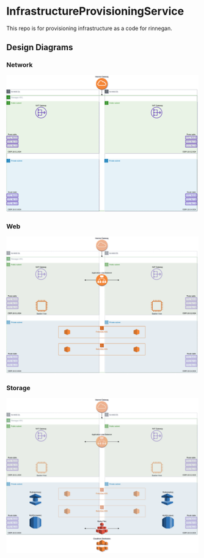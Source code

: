 InfrastructureProvisioningService
===========================

This repo is for provisioning infrastructure as a code for rinnegan.

## Design Diagrams

### Network
![Network Layer](./assets/Rinnegan-Network-Layer.png)

### Web
![Web Layer](./assets/Rinnegan-Web-Layer.png)

### Storage
![Storage Layer](./assets/Rinnegan-Storage-Layer.png)